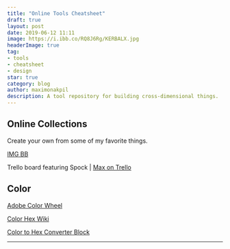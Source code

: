 ```yaml
---
title: "Online Tools Cheatsheet"
draft: true
layout: post
date: 2019-06-12 11:11
image: https://i.ibb.co/RQ8J6Rg/KERBALX.jpg
headerImage: true
tag:
- tools
- cheatsheet
- design
star: true
category: blog
author: maximonakpil
description: A tool repository for building cross-dimensional things.
---
```


## Online Collections
Create your own from some of my favorite things.

[IMG BB](https://maximo-nakpil.imgbb.com/albums)

Trello board featuring Spock | [Max on Trello](https://trello.com/b/LR3BhCvK)





## Color

[Adobe Color Wheel](https://color.adobe.com/create)

[Color Hex Wiki](https://www.color-hex.com)

[Color to Hex Converter Block](https://bl.ocks.org/njvack/02ad8efcb0d552b0230d)




---
